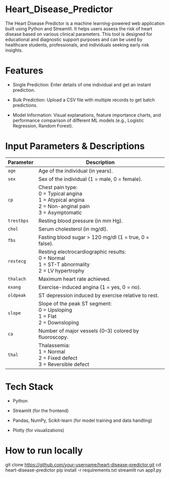 # Heart_Disease_Predictor
The Heart Disease Predictor is a machine learning-powered web application built using Python and Streamlit. It helps users assess the risk of heart disease based on various clinical parameters. This tool is designed for educational and diagnostic support purposes and can be used by healthcare students, professionals, and individuals seeking early risk insights.

# Features
* Single Prediction: Enter details of one individual and get an instant prediction.

* Bulk Prediction: Upload a CSV file with multiple records to get batch predictions.

* Model Information: Visual explanations, feature importance charts, and performance comparison of different ML models (e.g., Logistic Regression, Random Forest).

# Input Parameters & Descriptions

| **Parameter** | **Description**                                                                                           |
| ------------- | --------------------------------------------------------------------------------------------------------- |
| `age`         | Age of the individual (in years).                                                                         |
| `sex`         | Sex of the individual (1 = male, 0 = female).                                                             |
| `cp`          | Chest pain type:<br>0 = Typical angina<br>1 = Atypical angina<br>2 = Non-anginal pain<br>3 = Asymptomatic |
| `trestbps`    | Resting blood pressure (in mm Hg).                                                                        |
| `chol`        | Serum cholesterol (in mg/dl).                                                                             |
| `fbs`         | Fasting blood sugar > 120 mg/dl (1 = true, 0 = false).                                                    |
| `restecg`     | Resting electrocardiographic results:<br>0 = Normal<br>1 = ST-T abnormality<br>2 = LV hypertrophy         |
| `thalach`     | Maximum heart rate achieved.                                                                              |
| `exang`       | Exercise-induced angina (1 = yes, 0 = no).                                                                |
| `oldpeak`     | ST depression induced by exercise relative to rest.                                                       |
| `slope`       | Slope of the peak ST segment:<br>0 = Upsloping<br>1 = Flat<br>2 = Downsloping                             |
| `ca`          | Number of major vessels (0–3) colored by fluoroscopy.                                                     |
| `thal`        | Thalassemia:<br>1 = Normal<br>2 = Fixed defect<br>3 = Reversible defect                                   |

# Tech Stack
* Python

* Streamlit (for the frontend)

* Pandas, NumPy, Scikit-learn (for model training and data handling)

* Plotly (for visualizations)

# How to run locally
git clone https://github.com/your-username/heart-disease-predictor.git
cd heart-disease-predictor
pip install -r requirements.txt
streamlit run app1.py
